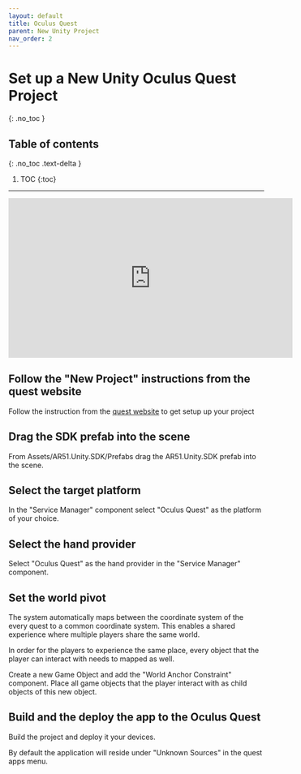 ```yaml
---
layout: default
title: Oculus Quest
parent: New Unity Project
nav_order: 2
---
```


# Set up a New Unity Oculus Quest Project
{: .no_toc }

## Table of contents
{: .no_toc .text-delta }

1. TOC
{:toc}

---

<iframe width="560" height="315" src="https://www.youtube.com/embed/vr3xzahvIB0" frameborder="0" allowfullscreen></iframe>

## Follow the "New Project" instructions from the quest website
Follow the instruction from the [quest website](https://developer.oculus.com/documentation/unity/unity-gs-overview/)  to get setup up your project

## Drag the SDK prefab into the scene

From Assets/AR51.Unity.SDK/Prefabs drag the AR51.Unity.SDK prefab into the scene.

## Select the target platform
In the "Service Manager" component select "Oculus Quest" as the platform of your choice.

## Select the hand provider
Select "Oculus Quest" as the hand provider in the "Service Manager" component.

## Set the world pivot
The system automatically maps between the coordinate system of the every quest to a common coordinate system.
This enables a shared experience where multiple players share the same world.

In order for the players to experience the same place, every object that the player can interact with needs to mapped as well.

Create a new Game Object and add the "World Anchor Constraint" component.
Place all game objects that the player interact with as child objects of this new object.

## Build and the deploy the app to the Oculus Quest
Build the project and deploy it your devices.

By default the application will reside under "Unknown Sources" in the quest apps menu.

